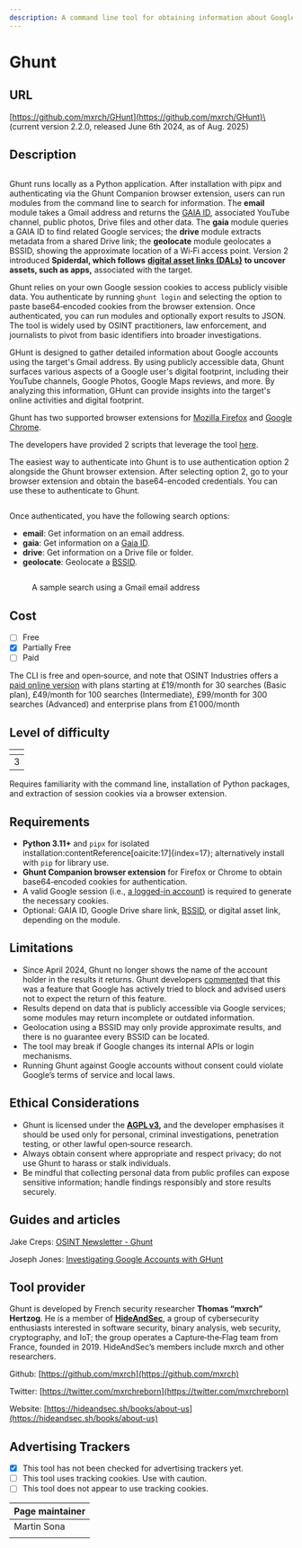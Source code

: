 ```yaml
---
description: A command line tool for obtaining information about Google accounts.
---
```


# Ghunt

## URL

[https://github.com/mxrch/GHunt](https://github.com/mxrch/GHunt)\
(current version 2.2.0, released June 6th 2024, as of Aug. 2025)

## Description

<figure><img src=".gitbook/assets/Screenshot 2024-07-29 at 10.49.53 PM.png" alt=""><figcaption></figcaption></figure>

Ghunt runs locally as a Python application. After installation with pipx and authenticating via the Ghunt Companion browser extension, users can run modules from the command line to search for information. The **email** module takes a Gmail address and returns the [GAIA ID](https://developers.google.com/issue-tracker/concepts/access-control), associated YouTube channel, public photos, Drive files and other data. The **gaia** module queries a GAIA ID to find related Google services; the **drive** module extracts metadata from a shared Drive link; the **geolocate** module geolocates a BSSID, showing the approximate location of a Wi‑Fi access point. Version 2 introduced **Spiderdal, which follows** [**digital asset links (DALs)**](https://developers.google.com/digital-asset-links) **to uncover assets, such as apps,** associated with the target.

Ghunt relies on your own Google session cookies to access publicly visible data. You authenticate by running `ghunt login` and selecting the option to paste base64‑encoded cookies from the browser extension. Once authenticated, you can run modules and optionally export results to JSON. The tool is widely used by OSINT practitioners, law enforcement, and journalists to pivot from basic identifiers into broader investigations.

GHunt is designed to gather detailed information about Google accounts using the target's Gmail address. By using publicly accessible data, Ghunt surfaces various aspects of a Google user's digital footprint, including their YouTube channels, Google Photos, Google Maps reviews, and more. By analyzing this information, GHunt can provide insights into the target's online activities and digital footprint.&#x20;

Ghunt has two supported browser extensions for [Mozilla Firefox](https://addons.mozilla.org/en-US/firefox/addon/ghunt-companion/) and [Google Chrome](https://chromewebstore.google.com/detail/ghunt-companion/dpdcofblfbmmnikcbmmiakkclocadjab).

The developers have provided 2 scripts that leverage the tool [here](https://github.com/mxrch/GHunt/tree/master/examples).

The easiest way to authenticate into Ghunt is to use authentication option 2 alongside the Ghunt browser extension. After selecting option 2, go to your browser extension and obtain the base64-encoded credentials. You can use these to authenticate to Ghunt.

<figure><img src=".gitbook/assets/Screenshot 2024-07-29 at 10.47.52 PM.png" alt=""><figcaption></figcaption></figure>

Once authenticated, you have the following search options:

* **email**: Get information on an email address.&#x20;
* **gaia**: Get information on a [Gaia ID](https://developers.google.com/issue-tracker/concepts/access-control).&#x20;
* **drive**: Get information on a Drive file or folder.&#x20;
* **geolocate**: Geolocate a [BSSID](https://www.gorelo.io/blog/what-is-bssid/).

<figure><img src=".gitbook/assets/Screenshot 2024-08-20 at 12.06.20 PM.png" alt=""><figcaption><p>A sample search using a Gmail email address</p></figcaption></figure>

## Cost

* [ ] Free
* [x] Partially Free
* [ ] Paid

The CLI is free and open‑source, and note that OSINT Industries offers a [paid online version](https://www.osint.industries/pricing) with plans starting at £19/month for 30 searches (Basic plan), £49/month for 100 searches (Intermediate), £99/month for 300 searches (Advanced) and enterprise plans from £1 000/month

## Level of difficulty

<table><thead><tr><th data-type="rating" data-max="5"></th></tr></thead><tbody><tr><td>3</td></tr></tbody></table>

Requires familiarity with the command line, installation of Python packages, and extraction of session cookies via a browser extension.

## Requirements

* **Python 3.11+** and `pipx` for isolated installation:contentReference\[oaicite:17]{index=17}; alternatively install with `pip` for library use.
* **Ghunt Companion browser extension** for Firefox or Chrome to obtain base64‑encoded cookies for authentication.
* A valid Google session (i.e., [a logged-in account](https://developers.google.com/identity/oauth2/web/guides/how-user-authz-works)) is required to generate the necessary cookies.
* Optional: GAIA ID, Google Drive share link, [BSSID](https://www.arubanetworks.com/techdocs/Glossary/Content/Glossary/B/BSSID.html), or digital asset link, depending on the module.

## Limitations

* Since April 2024, Ghunt no longer shows the name of the account holder in the results it returns. Ghunt developers [commented](https://github.com/mxrch/GHunt/issues/515#issuecomment-2040998530) that this was a feature that Google has actively tried to block and advised users not to expect the return of this feature.&#x20;
* Results depend on data that is publicly accessible via Google services; some modules may return incomplete or outdated information.
* Geolocation using a BSSID may only provide approximate results, and there is no guarantee every BSSID can be located.
* The tool may break if Google changes its internal APIs or login mechanisms.
* Running Ghunt against Google accounts without consent could violate Google’s terms of service and local laws.

## Ethical Considerations

* Ghunt is licensed under the [**AGPL v3**](https://opensource.org/license/agpl-v3)**,** and the developer emphasises it should be used only for personal, criminal investigations, penetration testing, or other lawful open‑source research.
* Always obtain consent where appropriate and respect privacy; do not use Ghunt to harass or stalk individuals.
* Be mindful that collecting personal data from public profiles can expose sensitive information; handle findings responsibly and store results securely.

## Guides and articles

Jake Creps: [OSINT Newsletter - Ghunt](https://osintnewsletter.com/p/ghunt)

Joseph Jones: [Investigating Google Accounts with GHunt](https://web.archive.org/web/20221116232718/https://os2int.com/toolbox/investigating-google-accounts-with-ghunt/)

## Tool provider

Ghunt is developed by French security researcher **Thomas “mxrch” Hertzog**. He is a member of [**HideAndSec**](https://hideandsec.sh/books/about-us/page/hideandsec), a group of cybersecurity enthusiasts interested in software security, binary analysis, web security, cryptography, and IoT; the group operates a Capture‑the‑Flag team from France, founded in 2019. HideAndSec’s members include mxrch and other researchers.

Github: [https://github.com/mxrch](https://github.com/mxrch)

Twitter: [https://twitter.com/mxrchreborn](https://twitter.com/mxrchreborn)

Website: [https://hideandsec.sh/books/about-us](https://hideandsec.sh/books/about-us)

## Advertising Trackers

* [x] This tool has not been checked for advertising trackers yet.
* [ ] This tool uses tracking cookies. Use with caution.
* [ ] This tool does not appear to use tracking cookies.

| Page maintainer |
| --------------- |
| Martin Sona     |
|                 |
